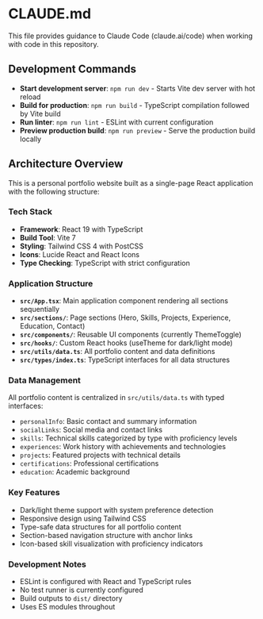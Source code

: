 # CLAUDE.md

This file provides guidance to Claude Code (claude.ai/code) when working with code in this repository.

## Development Commands

- **Start development server**: `npm run dev` - Starts Vite dev server with hot reload
- **Build for production**: `npm run build` - TypeScript compilation followed by Vite build
- **Run linter**: `npm run lint` - ESLint with current configuration
- **Preview production build**: `npm run preview` - Serve the production build locally

## Architecture Overview

This is a personal portfolio website built as a single-page React application with the following structure:

### Tech Stack
- **Framework**: React 19 with TypeScript
- **Build Tool**: Vite 7
- **Styling**: Tailwind CSS 4 with PostCSS
- **Icons**: Lucide React and React Icons
- **Type Checking**: TypeScript with strict configuration

### Application Structure
- **`src/App.tsx`**: Main application component rendering all sections sequentially
- **`src/sections/`**: Page sections (Hero, Skills, Projects, Experience, Education, Contact)
- **`src/components/`**: Reusable UI components (currently ThemeToggle)
- **`src/hooks/`**: Custom React hooks (useTheme for dark/light mode)
- **`src/utils/data.ts`**: All portfolio content and data definitions
- **`src/types/index.ts`**: TypeScript interfaces for all data structures

### Data Management
All portfolio content is centralized in `src/utils/data.ts` with typed interfaces:
- `personalInfo`: Basic contact and summary information
- `socialLinks`: Social media and contact links
- `skills`: Technical skills categorized by type with proficiency levels
- `experiences`: Work history with achievements and technologies
- `projects`: Featured projects with technical details
- `certifications`: Professional certifications
- `education`: Academic background

### Key Features
- Dark/light theme support with system preference detection
- Responsive design using Tailwind CSS
- Type-safe data structures for all portfolio content
- Section-based navigation structure with anchor links
- Icon-based skill visualization with proficiency indicators

### Development Notes
- ESLint is configured with React and TypeScript rules
- No test runner is currently configured
- Build outputs to `dist/` directory
- Uses ES modules throughout